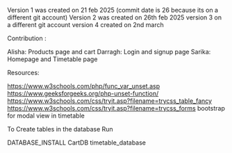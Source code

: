 Version 1 was created on 21 feb 2025 (commit date is 26 because its on a different git account)
Version 2 was created on 26th feb 2025
version 3 on a different git account
version 4 created on 2nd march


Contribution :

Alisha: Products page and cart 
Darragh: Login and signup page
Sarika: Homepage and Timetable page


Resources:

https://www.w3schools.com/php/func_var_unset.asp
https://www.geeksforgeeks.org/php-unset-function/
https://www.w3schools.com/css/tryit.asp?filename=trycss_table_fancy
https://www.w3schools.com/css/tryit.asp?filename=trycss_forms 
bootstrap for modal view in timetable

To Create tables in the database
Run 

DATABASE_INSTALL 
CartDB
timetable_database

